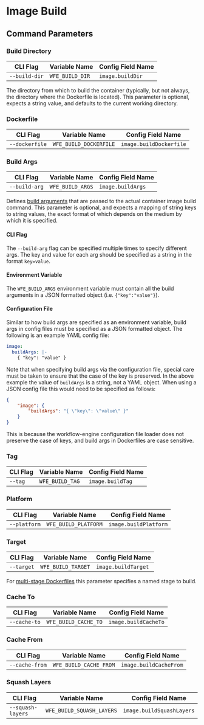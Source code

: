 # Image Build

## Command Parameters

### Build Directory

| CLI Flag             | Variable Name             | Config Field Name            |
|----------------------|---------------------------|------------------------------|
| `--build-dir`        | `WFE_BUILD_DIR`           | `image.buildDir`             |

The directory from which to build the container (typically, but not always, the directory where the Dockerfile is located). This parameter is optional, expects a string value, and defaults to the current working directory.

### Dockerfile

| CLI Flag             | Variable Name             | Config Field Name            |
|----------------------|---------------------------|------------------------------|
| `--dockerfile`       | `WFE_BUILD_DOCKERFILE`    | `image.buildDockerfile`      |

### Build Args

| CLI Flag             | Variable Name             | Config Field Name            |
|----------------------|---------------------------|------------------------------|
| `--build-arg`        | `WFE_BUILD_ARGS`          | `image.buildArgs`            |

Defines [build arguments](https://docs.docker.com/build/guide/build-args/) that are passed to the actual container image build command. This parameter is optional, and expects a mapping of string keys to string values, the exact format of which depends on the medium by which it is specified.

#### CLI Flag

The `--build-arg` flag can be specified multiple times to specify different args. The key and value for each arg should be specified as a string in the format `key=value`.

#### Environment Variable

The `WFE_BUILD_ARGS` environment variable must contain all the build arguments in a JSON formatted object (i.e. `{"key":"value"}`).

#### Configuration File

Similar to how build args are specified as an environment variable, build args in config files must be specified as a JSON formatted object. The following is an example YAML config file:

```yaml
image:
  buildArgs: |-
    { "key": "value" }
```

Note that when specifying build args via the configuration file, special care must be taken to ensure that the case of the key is preserved. In the above example the value of `buildArgs` is a string, not a YAML object. When using a JSON config file this would need to be specified as follows:

```json
{
	"image": {
		"buildArgs": "{ \"key\": \"value\" }"
	}
}
```

This is because the workflow-engine configuration file loader does not preserve the case of keys, and build args in Dockerfiles are case sensitive.

### Tag

| CLI Flag             | Variable Name             | Config Field Name            |
|----------------------|---------------------------|------------------------------|
| `--tag`              | `WFE_BUILD_TAG`           | `image.buildTag`             |

### Platform

| CLI Flag             | Variable Name             | Config Field Name            |
|----------------------|---------------------------|------------------------------|
| `--platform`         | `WFE_BUILD_PLATFORM`      | `image.buildPlatform`        |

### Target

| CLI Flag             | Variable Name             | Config Field Name            |
|----------------------|---------------------------|------------------------------|
| `--target`           | `WFE_BUILD_TARGET`        | `image.buildTarget`          |

For [multi-stage Dockerfiles](https://docs.docker.com/build/building/multi-stage/) this parameter specifies a named stage to build.

### Cache To

| CLI Flag             | Variable Name             | Config Field Name            |
|----------------------|---------------------------|------------------------------|
| `--cache-to`         | `WFE_BUILD_CACHE_TO`      | `image.buildCacheTo`         |

### Cache From

| CLI Flag             | Variable Name             | Config Field Name            |
|----------------------|---------------------------|------------------------------|
| `--cache-from`       | `WFE_BUILD_CACHE_FROM`    | `image.buildCacheFrom`       |

### Squash Layers

| CLI Flag             | Variable Name             | Config Field Name            |
|----------------------|---------------------------|------------------------------|
| `--squash-layers`    | `WFE_BUILD_SQUASH_LAYERS` | `image.buildSquashLayers`    |
